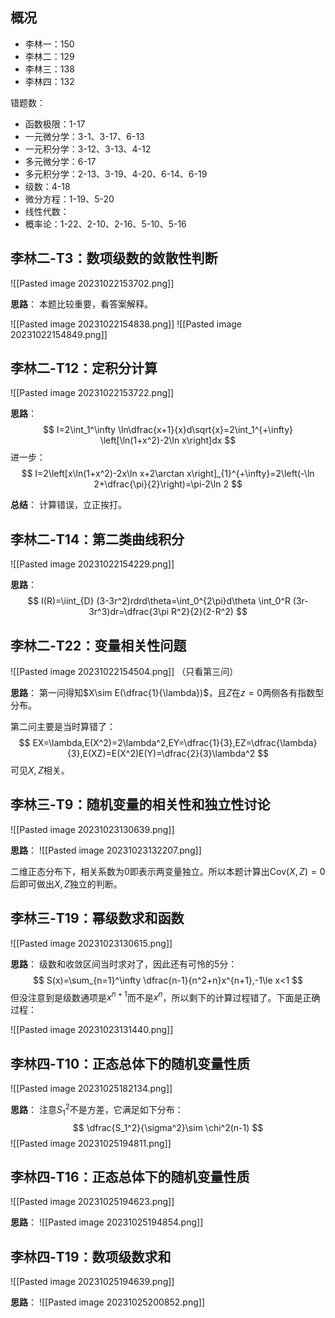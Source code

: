 
## 概况

- 李林一：150
- 李林二：129
- 李林三：138
- 李林四：132

错题数：
- 函数极限：1-17
- 一元微分学：3-1、3-17、6-13
- 一元积分学：3-12、3-13、4-12
- 多元微分学：6-17
- 多元积分学：2-13、3-19、4-20、6-14、6-19
- 级数：4-18
- 微分方程：1-19、5-20
- 线性代数：
- 概率论：1-22、2-10、2-16、5-10、5-16

## 李林二-T3：数项级数的敛散性判断

![[Pasted image 20231022153702.png]]

**思路**：
本题比较重要，看答案解释。

![[Pasted image 20231022154838.png]]
![[Pasted image 20231022154849.png]]

## 李林二-T12：定积分计算

![[Pasted image 20231022153722.png]]

**思路**：
$$
I=2\int_1^\infty \ln\dfrac{x+1}{x}d\sqrt{x}=2\int_1^{+\infty} \left[\ln(1+x^2)-2\ln x\right]dx
$$
进一步：
$$
I=2\left[x\ln(1+x^2)-2x\ln x+2\arctan x\right]_{1}^{+\infty}=2\left(-\ln 2+\dfrac{\pi}{2}\right)=\pi-2\ln 2
$$

**总结**：
计算错误，立正挨打。

## 李林二-T14：第二类曲线积分

![[Pasted image 20231022154229.png]]

**思路**：
$$
I(R)=\iint_{D} (3-3r^2)rdrd\theta=\int_0^{2\pi}d\theta \int_0^R (3r-3r^3)dr=\dfrac{3\pi R^2}{2}(2-R^2)
$$

## 李林二-T22：变量相关性问题

![[Pasted image 20231022154504.png]]
（只看第三问）

**思路**：
第一问得知$X\sim E(\dfrac{1}{\lambda})$，且$Z$在$z=0$两侧各有指数型分布。

第二问主要是当时算错了：
$$
EX=\lambda,E(X^2)=2\lambda^2,EY=\dfrac{1}{3},EZ=\dfrac{\lambda}{3},E(XZ)=E(X^2)E(Y)=\dfrac{2}{3}\lambda^2
$$
可见$X,Z$相关。

## 李林三-T9：随机变量的相关性和独立性讨论

![[Pasted image 20231023130639.png]]

**思路**：
![[Pasted image 20231023132207.png]]

二维正态分布下，相关系数为0即表示两变量独立。所以本题计算出$\text{Cov}(X,Z)=0$后即可做出$X,Z$独立的判断。

## 李林三-T19：幂级数求和函数

![[Pasted image 20231023130615.png]]

**思路**：
级数和收敛区间当时求对了，因此还有可怜的5分：
$$
S(x)=\sum_{n=1}^\infty \dfrac{n-1}{n^2+n}x^{n+1},-1\le x<1
$$
但没注意到是级数通项是$x^{n+1}$而不是$x^n$，所以剩下的计算过程错了。下面是正确过程：

![[Pasted image 20231023131440.png]]

## 李林四-T10：正态总体下的随机变量性质

![[Pasted image 20231025182134.png]]

**思路**：
注意$S_1^2$不是方差，它满足如下分布：
$$
\dfrac{S_1^2}{\sigma^2}\sim \chi^2(n-1)
$$
![[Pasted image 20231025194811.png]]

## 李林四-T16：正态总体下的随机变量性质

![[Pasted image 20231025194623.png]]

**思路**：
![[Pasted image 20231025194854.png]]

## 李林四-T19：数项级数求和

![[Pasted image 20231025194639.png]]

**思路**：
![[Pasted image 20231025200852.png]]